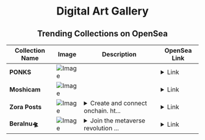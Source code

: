 <div align="center">

# Digital Art Gallery

## Trending Collections on OpenSea

| Collection Name                       | Image                                                                                     | Description                       | OpenSea Link                                                                                          |
|---------------------------------------|-------------------------------------------------------------------------------------------|-----------------------------------|--------------------------------------------------------------------------------------------------------|
| **PONKS** | ![Image](https://i.seadn.io/s/raw/files/a66240b45e02f43262b00ff89750d416.gif?w=500&auto=format?w=200&auto=format) |  | <details><summary>Link</summary>[PONKS](https://opensea.io/collection/ponks-23)</details> |
| **Moshicam** | ![Image](https://i.seadn.io/s/raw/files/f5fa5d4fac564fc15d6b525b047ef94b.png?w=500&auto=format?w=200&auto=format) |  | <details><summary>Link</summary>[Moshicam](https://opensea.io/collection/moshicam-5101)</details> |
| **Zora Posts** | ![Image](https://i.seadn.io/s/raw/files/f6f876ce28e2e42a49940bd2cd35c462.jpg?w=500&auto=format?w=200&auto=format) | <details><summary>Create and connect onchain. ht...</summary>Create and connect onchain. https://zora.co</details> | <details><summary>Link</summary>[Zora Posts](https://opensea.io/collection/zora-posts-25756)</details> |
| **BeraInu🛸** | ![Image](https://i.seadn.io/s/raw/files/b8969a32a50c3ee3ed1805f66e8d5044.jpg?w=500&auto=format?w=200&auto=format) | <details><summary>Join the metaverse revolution ...</summary>Join the metaverse revolution with BeraInu🛸</details> | <details><summary>Link</summary>[BeraInu🛸](https://opensea.io/collection/berainu)</details> |

</div>